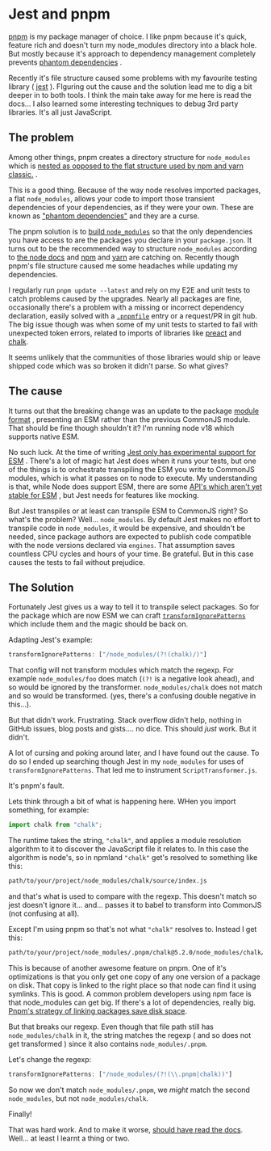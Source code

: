 # Jest and pnpm

[pnpm](https://pnpm.io)
is my package manager of choice.
I like pnpm because it's quick, feature rich and doesn't turn my node_modules directory into a black hole.
But mostly because it's approach to dependency management completely prevents
[phantom dependencies](https://rushjs.io/pages/advanced/phantom_deps/)
.

Recently it's file structure caused some problems with my favourite testing library (
[jest](https://jestjs.io/)
).
FIguring out the cause and the solution lead me to dig a bit deeper in to both tools.
I think the main take away for me here is read the docs...
I also learned some interesting techniques to debug 3rd party libraries.
It's all just JavaScript.

## The problem

Among other things, pnpm creates a directory structure for `node_modules` which is
[nested as opposed to the flat structure used by npm and yarn classic.](https://pnpm.io/motivation#creating-a-non-flat-node_modules-directory)
.

This is a good thing.
Because of the way node resolves imported packages,
a flat `node_modules`, allows your code to import those transient dependencies of your dependencies,
as if they were your own.
These are known as
["phantom dependencies"](https://rushjs.io/pages/advanced/phantom_deps/)
and they are a curse.

The pnpm solution is to
[build `node_modules`](https://pnpm.io/blog/2020/05/27/flat-node-modules-is-not-the-only-way)
so that the only dependencies you have access to are the packages you declare in your `package.json`.
It turns out to be the recommended way to structure `node_modules` according to
[the node docs](https://nodejs.org/api/modules.html#modules_package_manager_tips)
and
[npm](https://github.com/npm/rfcs/blob/main/accepted/0042-isolated-mode.md)
and
[yarn](https://dev.to/arcanis/yarn-31-corepack-esm-pnpm-optional-packages--3hak#new-install-mode-raw-pnpm-endraw-)
are catching on.
Recently though pnpm's file structure caused me some headaches while updating my dependencies.

I regularly run `pnpm update --latest` and rely on my E2E and unit tests to catch problems caused by the upgrades.
Nearly all packages are fine,
occasionally there's a problem with a missing or incorrect dependency declaration,
easily solved with a
[`.pnpmfile`](https://pnpm.io/pnpmfile)
entry or a request/PR in git hub.
The big issue though was when some of my unit tests to started to fail
with unexpected token errors, related to imports of libraries like
[preact](https://preactjs.com/)
and
[chalk](https://www.npmjs.com/package/chalk).

It seems unlikely that the communities of those
libraries would ship or leave shipped code which was so broken it didn't parse.
So what gives?

## The cause

It turns out that the breaking change was an update to the package
[module format](/blog/module-spotting)
, presenting an ESM rather than the previous CommonJS module.
That should be fine though shouldn't it?
I'm running node v18 which supports native ESM.

No such luck. At the time of writing
[Jest only has experimental support for ESM](https://jestjs.io/docs/ecmascript-modules)
.
There's a lot of magic hat Jest does when it runs your tests,
but one of the things is to orchestrate transpiling the ESM you write to CommonJS modules,
which is what it passes on to node to execute.
My understanding is that, while Node does support ESM,
there are some
[API's which aren't yet stable for ESM](https://nodejs.org/api/vm.html#vm_class_vm_module)
, but Jest needs for features like mocking.

But Jest transpiles or at least can transpile ESM to CommonJS right?
So what's the problem?
Well... `node_modules`.
By default Jest makes no effort to transpile code in `node_modules`,  it would be expensive,
and shouldn't be needed,
since package authors are expected to publish code compatible with the node versions declared via `engines`.
That assumption saves countless CPU cycles and hours of your time.
Be grateful.
But in this case causes the tests to fail without prejudice.

## The Solution

Fortunately Jest gives us a way to tell it to transpile select packages.
So for the package which are now ESM we can craft
[`transformIgnorePatterns`](https://jestjs.io/docs/configuration/#transformignorepatterns-arraystring)
which include them and the magic should be back on.

Adapting Jest's example:

```ts
transformIgnorePatterns: ["/node_modules/(?!(chalk)/)"]
```

That config will not transform modules which match the regexp.
For example `node_modules/foo` does match (`(?!` is a negative look ahead), and so would be ignored by the transformer.
`node_modules/chalk` does not match and so would be transformed.
(yes, there's a confusing double negative in this...).

But that didn't work.
Frustrating.
Stack overflow didn't help, nothing in GitHub issues, blog posts and gists.... no dice.
This should _just_ work.
But it didn't.

A lot of cursing and poking around later, and I have found out the cause.
To do so I ended up searching though Jest in my `node_modules` for uses of `transformIgnorePatterns`.
That led me to instrument `ScriptTransformer.js`.

It's pnpm's fault.

Lets think through a bit of what is happening here.
WHen you import something, for example:

```ts
import chalk from "chalk";
```

The runtime takes the string,
`"chalk"`,
and applies a module resolution algorithm to it to discover the JavaScript file it relates to.
In this case the algorithm is node's, so in npmland `"chalk"` get's resolved to something like this:

```txt
path/to/your/project/node_modules/chalk/source/index.js
```

and that's what is used to compare with the regexp.
This doesn't match so jest doesn't ignore it... and... passes it to babel to transform into CommonJS (not confusing at all).

Except I'm using pnpm so that's not what `"chalk"` resolves to.
Instead I get this:

```txt
path/to/your/project/node_modules/.pnpm/chalk@5.2.0/node_modules/chalk/source/index.js
```

This is because of another awesome feature on pnpm.
One of it's optimizations is that you only get one copy of any one version of a package on disk.
That copy is linked to the right place so that node can find it using symlinks.
This is good.
A common problem developers using npm face is that node_modules can get big.
If there's a lot of dependencies, really big.
[Pnpm's strategy of linking packages save disk space](https://pnpm.io/motivation#saving-disk-space).

But that breaks our regexp.
Even though that file path still has `node_modules/chalk` in it, the string matches the regexp (
and so does not get transformed
) since it also contains `node_modules/.pnpm`.

Let's change the regexp:

```ts
transformIgnorePatterns: ["/node_modules/(?!(\\.pnpm|chalk))"]
```

So now we don't match `node_modules/.pnpm`, we _might_ match the second `node_modules`, but not `node_modules/chalk`.

Finally!

That was hard work.
And to make it worse,
[should have read the docs](https://jestjs.io/docs/configuration#transformignorepatterns-arraystring).
Well... at least I learnt a thing or two.
